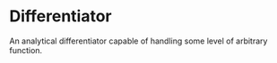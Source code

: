 # Differentiator
An analytical differentiator capable of handling some level of arbitrary function.
